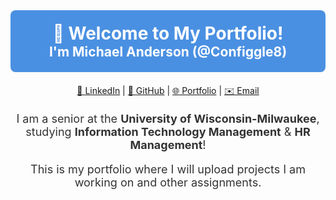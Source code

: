 <div id="header" align="center" style="position: relative; background-color: #4A90E2; padding: 20px; border-radius: 8px; color: white;">
  <h1 style="margin: 0;">👋 Welcome to My Portfolio!</h1>
  <h2 style="margin: 0;">I'm Michael Anderson (@Configgle8)</h2>
</div>

<div id="badges" align="center" style="margin: 20px 0;">
  <a href="https://www.linkedin.com/in/michael-anderson-389a0523a/" target="_blank">🔗 LinkedIn</a> |
  <a href="https://github.com/Configgle8" target="_blank">🐙 GitHub</a> |
  <a href="michaeljanderson.vercel.app" target="_blank">🌐 Portfolio</a> |
  <a href="mailto:michaeljermaine04@outlook.com" target="_blank">✉️ Email</a>
</div>

<div align="center" style="font-size: 18px; color: #333; max-width: 600px; margin: 0 auto;">
  <p>
    I am a senior at the <strong>University of Wisconsin-Milwaukee</strong>, studying 
    <strong>Information Technology Management</strong> & <strong>HR Management</strong>! 
  </p>
  <p>
    This is my portfolio where I will upload projects I am working on and other assignments.
  </p>
</div>


